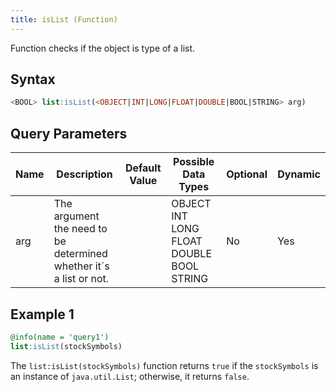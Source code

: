 ```yaml
---
title: isList (Function)
---
```


Function checks if the object is type of a list.

## Syntax

```sql
<BOOL> list:isList(<OBJECT|INT|LONG|FLOAT|DOUBLE|BOOL|STRING> arg)
```

## Query Parameters

| Name | Description  | Default Value | Possible Data Types | Optional | Dynamic |
|------|--------------|---------------|--------------------|----------|---------|
| arg | The argument the need to be determined whether it`s a list or not.|      | OBJECT INT LONG FLOAT DOUBLE BOOL STRING | No    | Yes     |

## Example 1

```sql
@info(name = 'query1')
list:isList(stockSymbols)
```

The `list:isList(stockSymbols)` function returns `true` if the `stockSymbols` is an instance of `java.util.List`; otherwise, it returns `false`.
